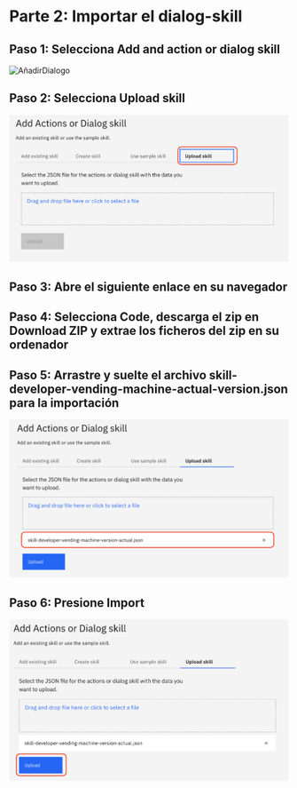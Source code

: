 # Parte 2: Importar el dialog-skill


## Paso 1: Selecciona Add and action or dialog skill

![AñadirDialogo](../images/añadirDialogo.png)


## Paso 2: Selecciona Upload skill

![UploadSkill](../images/uploadSkill.png)


## Paso 3: Abre el siguiente enlace en su navegador


## Paso 4: Selecciona Code, descarga el zip en Download ZIP y extrae los ficheros del zip en su ordenador


## Paso 5: Arrastre y suelte el archivo skill-developer-vending-machine-actual-version.json para la importación

![CargarSkill](../images/cargarSkill.png)

## Paso 6: Presione Import

![Import](../images/import.png)



